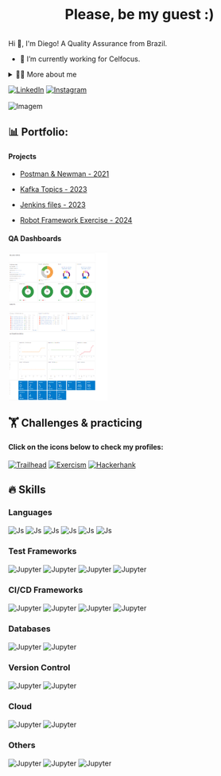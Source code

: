 <!--título-->
<div id="user-content-toc">
  <ul align="center">
    <summary><h1 style="display: inline-block">Please, be my guest :)</h1></summary>
</div>

<!-- Presentation -->
<p>
  Hi 👋, I'm Diego! A Quality Assurance from Brazil.

  - 🌱 I’m currently working for Celfocus.
</p>

<!-- Dropdown -->
<details>
  <summary>👨‍💻 More about me</summary>

  - 💬 I am 35 years old, currently living in Lisbon. I have professional proficiency in English and have experience with automated and manual testing throughout the test levels as well as UAT and defect management experience.

  - ⚡ I enjoy reading, as well as watching movies! I believe that our personal interests contribute to a more refined perception of things and problem-solving. \o/
</details>

<!-- Links -->
[![LinkedIn](https://img.shields.io/badge/LinkedIn-0077B5?style=for-the-badge&logo=linkedin&logoColor=white)](https://www.linkedin.com/in/diego-rpereira/)
[![Instagram](https://img.shields.io/badge/Instagram-E4405F?style=for-the-badge&logo=instagram&logoColor=white)](https://www.instagram.com/dieguito.pereira/)

<!-- GIF -->
<p align="left">
  <img align="center" src="https://raw.githubusercontent.com/diegorpereiraa/diegorpereiraa/main/assets/gif_aquarium.gif" alt="Imagem">
</p>

<!-- Portfolio -->
## 📊 Portfolio:

<!-- Portfolio: Projects -->
  <div style="flex-basis: 48%;">
    <h4>Projects</h4>
    
- [Postman & Newman - 2021](https://github.com/diegorpereiraa/portfolio_artifacts/tree/main/postman_apis)
    <div style="flex-basis: 48%;">

- [Kafka Topics - 2023](https://github.com/diegorpereiraa/portfolio_artifacts/tree/main/kafka_topics)
    <div style="flex-basis: 48%;">

- [Jenkins files - 2023](https://github.com/diegorpereiraa/portfolio_artifacts/tree/main/jenkins_groovy_files)
    <div style="flex-basis: 48%;">
      
- [Robot Framework Exercise - 2024](https://github.com/diegorpereiraa/RobotFrameworkExercise)
  </div>
  
<!-- Portfolio: Docs -->
  <div style="flex-basis: 48%;">
    <h4>QA Dashboards</h4>
    <img align="center" height="300" width="200" src="https://raw.githubusercontent.com/diegorpereiraa/diegorpereiraa/main/assets/QA%20Dashboard%20-%20Financial%20Services.PNG" alt="Imagem">
  </div>
  
<!-- Challenges / Practicing -->
## 🏋️ Challenges & practicing
<h4>Click on the icons below to check my profiles:</h4>

[![Trailhead](https://img.shields.io/badge/Salesforce-00A1E0?style=for-the-badge&logo=Salesforce&logoColor=white)](https://www.salesforce.com/trailblazer/drpereira)
[![Exercism](https://img.shields.io/badge/Exercism-009CAB?style=for-the-badge&logo=exercism&logoColor=white)](https://exercism.org/profiles/diegorpereira)
[![Hackerhank](https://img.shields.io/badge/-Hackerrank-2EC866?style=for-the-badge&logo=HackerRank&logoColor=white)](https://www.hackerrank.com/profile/diego_rpereira88)

## 🔥 Skills
<!-- Skills: Programming Languages -->
  <div style="flex-basis: 48%;">
    <h3>Languages</h3>
    <img align="center" alt="Js" src="https://img.shields.io/badge/c%23-%23239120.svg?style=for-the-badge&logo=csharp&logoColor=white">
    <img align="center" alt="Js" src="https://img.shields.io/badge/JavaScript-F7DF1E?style=for-the-badge&logo=javascript&logoColor=black">
    <img align="center" alt="Js" src="https://img.shields.io/badge/shell_script-%23121011.svg?style=for-the-badge&logo=gnu-bash&logoColor=white">
    <img align="center" alt="Js" src="https://img.shields.io/badge/Apache%20Groovy-4298B8.svg?style=for-the-badge&logo=Apache+Groovy&logoColor=white">
    <img align="center" alt="Js" src="https://img.shields.io/badge/-GraphQL-E10098?style=for-the-badge&logo=graphql&logoColor=white">
    <img align="center" alt="Js" src="https://img.shields.io/badge/yaml-%23ffffff.svg?style=for-the-badge&logo=yaml&logoColor=151515">
    
  </div>

<!-- Test Tools & Frameworks -->
  <div style="flex-basis: 48%;">
    <h3>Test Frameworks</h3>
    <img align="center" alt="Jupyter" src="https://img.shields.io/badge/-selenium-%43B02A?style=for-the-badge&logo=selenium&logoColor=white">
    <img align="center" alt="Jupyter" src="https://img.shields.io/badge/Postman-FF6C37?style=for-the-badge&logo=postman&logoColor=white">
    <img align="center" alt="Jupyter" src="https://img.shields.io/badge/-cypress-%23E5E5E5?style=for-the-badge&logo=cypress&logoColor=058a5e">
    <img align="center" alt="Jupyter" src="https://img.shields.io/badge/Cucumber-43B02A?style=for-the-badge&logo=cucumber&logoColor=white">
  </div>

  <!-- CI/CD Frameworks -->
  <div style="flex-basis: 48%;">
    <h3>CI/CD Frameworks</h3>
    <img align="center" alt="Jupyter" src="https://img.shields.io/badge/jenkins-%232C5263.svg?style=for-the-badge&logo=jenkins&logoColor=white">
    <img align="center" alt="Jupyter" src="https://img.shields.io/badge/gitlab%20ci-%23181717.svg?style=for-the-badge&logo=gitlab&logoColor=white">
    <img align="center" alt="Jupyter" src="https://img.shields.io/badge/kubernetes-%23326ce5.svg?style=for-the-badge&logo=kubernetes&logoColor=white">
    <img align="center" alt="Jupyter" src="https://img.shields.io/badge/docker-%230db7ed.svg?style=for-the-badge&logo=docker&logoColor=white">
  </div>

  <!-- Databases -->
  <div style="flex-basis: 48%;">
  <h3>Databases</h3>
    <img align="center" alt="Jupyter" src="https://img.shields.io/badge/Microsoft%20SQL%20Server-CC2927?style=for-the-badge&logo=microsoft%20sql%20server&logoColor=white">
    <img align="center" alt="Jupyter" src="https://img.shields.io/badge/MongoDB-%234ea94b.svg?style=for-the-badge&logo=mongodb&logoColor=white">
  </div> 

  <!-- Version Control -->
  <div style="flex-basis: 48%;">
  <h3>Version Control</h3>
    <img align="center" alt="Jupyter" src="https://img.shields.io/badge/gitlab-%23181717.svg?style=for-the-badge&logo=gitlab&logoColor=white">
    <img align="center" alt="Jupyter" src="https://img.shields.io/badge/github-%23121011.svg?style=for-the-badge&logo=github&logoColor=white">
  </div>

  <!-- Cloud -->
  <div style="flex-basis: 48%;">
  <h3>Cloud</h3>
    <img align="center" alt="Jupyter" src="https://img.shields.io/badge/Amazon_AWS-232F3E?style=for-the-badge&logo=amazon-aws&logoColor=white">
    <img align="center" alt="Jupyter" src="https://img.shields.io/badge/Google_Cloud-4285F4?style=for-the-badge&logo=google-cloud&logoColor=white">
  </div>

  <!-- Others -->
  <div style="flex-basis: 48%;">
  <h3>Others</h3>
    <img align="center" alt="Jupyter" src="https://img.shields.io/badge/Apache%20Kafka-000?style=for-the-badge&logo=apachekafka">
    <img align="center" alt="Jupyter" src="https://img.shields.io/badge/-Swagger-%23Clojure?style=for-the-badge&logo=swagger&logoColor=white">
    <img align="center" alt="Jupyter" src="https://img.shields.io/badge/Apache%20Maven-C71A36?style=for-the-badge&logo=Apache%20Maven&logoColor=white">
  <div style="flex-basis: 48%;">
